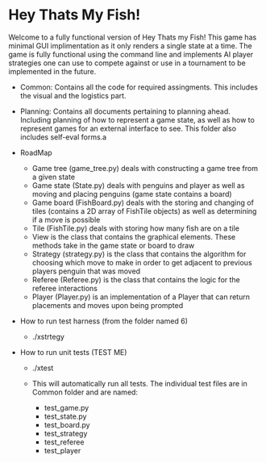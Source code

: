 Hey Thats My Fish!
==================
Welcome to a fully functional version of Hey Thats my Fish! This game has minimal GUI implimentation as it only renders a single state at a time. The game is fully functional using the command line and implements AI player strategies one can use to compete against or use in a tournament to be implemented in the future.



- Common: Contains all the code for required assingments. This includes the visual and the logistics part.
- Planning: Contains all documents pertaining to planning ahead. Including planning of how to represent a game state, as well as how to represent games for an external interface to see. This folder also includes self-eval forms.a

- RoadMap
    - Game tree (game_tree.py) deals with constructing a game tree from a given state
    - Game state (State.py) deals with penguins and player as well as moving and placing penguins (game state contains a board)
    - Game board (FishBoard.py) deals with the storing and changing of tiles (contains a 2D array of FishTile objects) as well as determining if a move is possible 
    - Tile (FishTile.py) deals with storing how many fish are on a tile
    - View is the class that contains the graphical elements. These methods take in the game state or board to draw
    - Strategy (strategy.py) is the class that contains the algorithm for choosing which move to make in order to get adjacent to previous players penguin that was moved
    - Referee (Referee.py) is the class that contains the logic for the referee interactions 
    - Player (Player.py) is an implementation of a Player that can return placements and moves upon being prompted

- How to run test harness (from the folder named 6)

    - ./xstrtegy

- How to run unit tests (TEST ME)

    - ./xtest 

    - This will automatically run all tests. The individual test files are in Common folder and are named:
        
        - test_game.py
        - test_state.py
        - test_board.py
        - test_strategy
        - test_referee 
        - test_player
